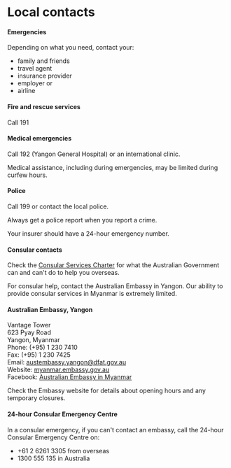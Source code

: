 # Local contacts

#### Emergencies

Depending on what you need, contact your:

* family and friends
* travel agent
* insurance provider
* employer or
* airline

#### Fire and rescue services

Call 191

#### Medical emergencies

Call 192 (Yangon General Hospital) or an international clinic.

Medical assistance, including during emergencies, may be limited during curfew hours.

#### Police

Call 199 or contact the local police.

Always get a police report when you report a crime.

Your insurer should have a 24-hour emergency number.

#### Consular contacts

Check the [Consular Services Charter](/consular-services/consular-services-charter "Consular Services Charter") for what the Australian Government can and can't do to help you overseas.

For consular help, contact the Australian Embassy in Yangon. Our ability to provide consular services in Myanmar is extremely limited.

#### Australian Embassy, Yangon

Vantage Tower  
623 Pyay Road  
Yangon, Myanmar  
Phone: (+95) 1 230 7410  
Fax: (+95) 1 230 7425  
Email: [austembassy.yangon@dfat.gov.au](mailto:austembassy.yangon@dfat.gov.au)  
Website: [myanmar.embassy.gov.au](http://www.myanmar.embassy.gov.au/rang/home.html)  
Facebook: [Australian Embassy in Myanmar](https://www.facebook.com/AusEmbMyr/)

Check the Embassy website for details about opening hours and any temporary closures.

#### 24-hour Consular Emergency Centre

In a consular emergency, if you can't contact an embassy, call the 24-hour Consular Emergency Centre on:

* +61 2 6261 3305 from overseas
* 1300 555 135 in Australia